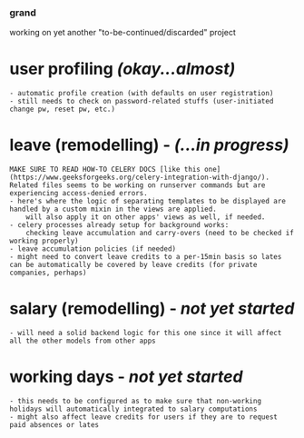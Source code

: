 ### grand
working on yet another "to-be-continued/discarded" project

# user profiling *(okay...almost)*
	- automatic profile creation (with defaults on user registration)
	- still needs to check on password-related stuffs (user-initiated change pw, reset pw, etc.)

# leave (remodelling) - ***(...in progress)***
	MAKE SURE TO READ HOW-TO CELERY DOCS [like this one](https://www.geeksforgeeks.org/celery-integration-with-django/). Related files seems to be working on runserver commands but are experiencing access-denied errors.
	- here's where the logic of separating templates to be displayed are handled by a custom mixin in the views are applied.
		will also apply it on other apps' views as well, if needed.
	- celery processes already setup for background works:
		checking leave accumulation and carry-overs (need to be checked if working properly)
	- leave accumulation policies (if needed)
	- might need to convert leave credits to a per-15min basis so lates can be automatically be covered by leave credits (for private companies, perhaps)
	

# salary (remodelling) - *not yet started*
	- will need a solid backend logic for this one since it will affect all the other models from other apps

# working days - *not yet started*
	- this needs to be configured as to make sure that non-working holidays will automatically integrated to salary computations
	- might also affect leave credits for users if they are to request paid absences or lates

